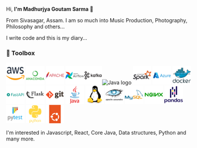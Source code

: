 Hi, **I'm Madhurjya Goutam Sarma** :wave:

From Sivasagar, Assam. 
I am so much into Music Production, Photography, Philosophy and others...

I write code and this is my diary...

### 🧰 Toolbox


<img src="https://github.com/devicons/devicon/blob/master/icons/amazonwebservices/amazonwebservices-original-wordmark.svg" alt="aws logo" width="50" height="60"> <img src="https://github.com/devicons/devicon/blob/master/icons/anaconda/anaconda-original-wordmark.svg" alt="Anaconda logo" width="50" height="50">  <img src="https://github.com/devicons/devicon/blob/master/icons/apache/apache-original-wordmark.svg" alt="Typescript logo" width="50" height="50"> <img src="https://github.com/devicons/devicon/blob/master/icons/apacheairflow/apacheairflow-original-wordmark.svg" alt="Airflow logo" width="50" height="50"><img src="https://github.com/devicons/devicon/blob/master/icons/apachekafka/apachekafka-original-wordmark.svg" alt="Kafka logo" width="50" height="50"><img src="https://www.vectorlogo.zone/logos/java/java-icon.svg" alt="Java logo" width="50" height="50">
<img src="https://github.com/devicons/devicon/blob/master/icons/apachespark/apachespark-original-wordmark.svg" alt="Javascript logo" width="50" height="50">
<img src="https://github.com/devicons/devicon/blob/master/icons/azure/azure-original-wordmark.svg" alt="Azure logo" width="50" height="50">
<img src="https://github.com/devicons/devicon/blob/master/icons/docker/docker-original-wordmark.svg" alt="Docker logo" width="50" height="50">
<img src="https://github.com/devicons/devicon/blob/master/icons/fastapi/fastapi-plain-wordmark.svg" alt="FastAPIr logo" width="50" height="50">
<img src="https://github.com/devicons/devicon/blob/master/icons/flask/flask-original-wordmark.svg" alt="Flask logo" width="50" height="50">
<img src="https://github.com/devicons/devicon/blob/master/icons/git/git-original-wordmark.svg" alt="Git logo" width="50" height="50">
<img src="https://github.com/devicons/devicon/blob/master/icons/java/java-original-wordmark.svg" alt="Git logo" width="50" height="50">
<img src="https://github.com/devicons/devicon/blob/master/icons/linux/linux-original.svg" alt="Git logo" width="50" height="50">
<img src="https://github.com/devicons/devicon/blob/master/icons/cassandra/cassandra-original-wordmark.svg" alt="Git logo" width="50" height="50">
<img src="https://github.com/devicons/devicon/blob/master/icons/mysql/mysql-original-wordmark.svg" alt="Git logo" width="50" height="50">
<img src="https://github.com/devicons/devicon/blob/master/icons/nginx/nginx-original.svg" alt="Git logo" width="50" height="50">
<img src="https://github.com/devicons/devicon/blob/master/icons/pandas/pandas-original-wordmark.svg" alt="Git logo" width="50" height="50">
<img src="https://github.com/devicons/devicon/blob/master/icons/pytest/pytest-original-wordmark.svg" alt="Git logo" width="50" height="50">
<img src="https://github.com/devicons/devicon/blob/master/icons/python/python-plain-wordmark.svg" alt="Git logo" width="50" height="50">
<img src="https://github.com/devicons/devicon/blob/master/icons/ubuntu/ubuntu-original.svg" alt="Git logo" width="50" height="50">








I'm interested in Javascript, React, Core Java, Data structures, Python and many more.

